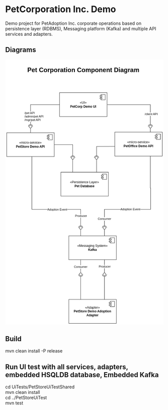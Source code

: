 # PetCorporation Inc. Demo
Demo project for PetAdoption Inc. corporate operations based on persistence layer (RDBMS), Messaging platform (Kafka)
and multiple API services and adapters.

## Diagrams

![PetCorporateDemo Component Diagram](https://raw.githubusercontent.com/ipeonte/PetCorpKafkaDemo/master/doc/PetCorpComponent.png)

## Build
mvn clean install -P release

## Run UI test with all services, adapters, embedded HSQLDB database, Embedded Kafka
cd UiTests/PetStoreUiTestShared  
mvn clean install  
cd ../PetStoreUiTest  
mvn test
